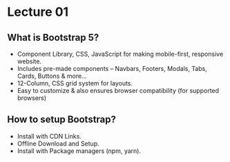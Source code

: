 # Lecture 01

## What is Bootstrap 5?

- Component Library, CSS, JavaScript for making mobile-first, responsive website.
- Includes pre-made components – Navbars, Footers, Modals, Tabs, Cards, Buttons & more…
- 12-Column, CSS grid system for layouts.
- Easy to customize & also ensures browser compatibility (for supported browsers)

## How to setup Bootstrap?

- Install with CDN Links.
- Offline Download and Setup.
- Install with Package managers (npm, yarn).
